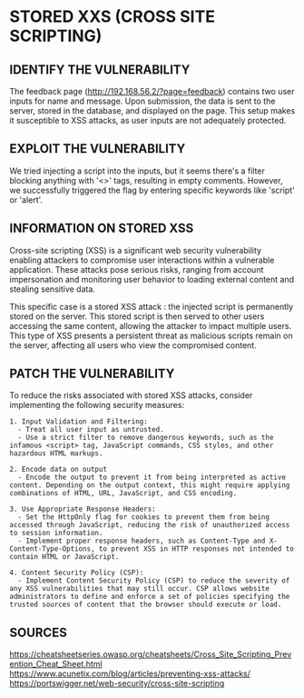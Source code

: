 # STORED XXS (CROSS SITE SCRIPTING)

## IDENTIFY THE VULNERABILITY

The feedback page (http://192.168.56.2/?page=feedback) contains two user inputs for name and message. Upon submission, the data is sent to the server, stored in the database, and displayed on the page. This setup makes it susceptible to XSS attacks, as user inputs are not adequately protected.

## EXPLOIT THE VULNERABILITY

We tried injecting a script into the inputs, but it seems there's a filter blocking anything with '<>' tags, resulting in empty comments. However, we successfully triggered the flag by entering specific keywords like 'script' or 'alert'.

## INFORMATION ON STORED XSS

Cross-site scripting (XSS) is a significant web security vulnerability enabling attackers to compromise user interactions within a vulnerable application. These attacks pose serious risks, ranging from account impersonation and monitoring user behavior to loading external content and stealing sensitive data.

This specific case is a stored XSS attack : the injected script is permanently stored on the server. This stored script is then served to other users accessing the same content, allowing the attacker to impact multiple users. This type of XSS presents a persistent threat as malicious scripts remain on the server, affecting all users who view the compromised content.

## PATCH THE VULNERABILITY

To reduce the risks associated with stored XSS attacks, consider implementing the following security measures:

    1. Input Validation and Filtering:
      - Treat all user input as untrusted.
      - Use a strict filter to remove dangerous keywords, such as the infamous <script> tag, JavaScript commands, CSS styles, and other hazardous HTML markups.

    2. Encode data on output
      - Encode the output to prevent it from being interpreted as active content. Depending on the output context, this might require applying combinations of HTML, URL, JavaScript, and CSS encoding.

    3. Use Appropriate Response Headers:
      - Set the HttpOnly flag for cookies to prevent them from being accessed through JavaScript, reducing the risk of unauthorized access to session information.
      - Implement proper response headers, such as Content-Type and X-Content-Type-Options, to prevent XSS in HTTP responses not intended to contain HTML or JavaScript.

    4. Content Security Policy (CSP):
      - Implement Content Security Policy (CSP) to reduce the severity of any XSS vulnerabilities that may still occur. CSP allows website administrators to define and enforce a set of policies specifying the trusted sources of content that the browser should execute or load.

## SOURCES

https://cheatsheetseries.owasp.org/cheatsheets/Cross_Site_Scripting_Prevention_Cheat_Sheet.html
https://www.acunetix.com/blog/articles/preventing-xss-attacks/
https://portswigger.net/web-security/cross-site-scripting
